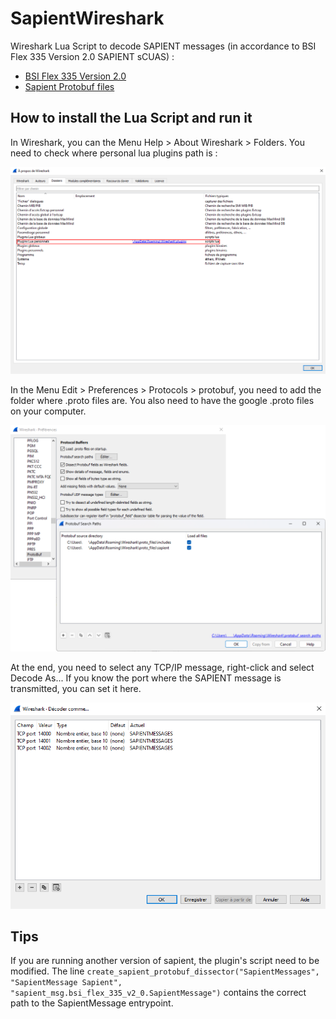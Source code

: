 # SapientWireshark
Wireshark Lua Script to decode SAPIENT messages (in accordance to BSI Flex 335 Version 2.0 SAPIENT sCUAS) :
- [BSI Flex 335 Version 2.0](https://www.bsigroup.com/en-GB/insights-and-media/insights/brochures/bsi-flex-335-interface-of-the-sapient-sensor-management-specification/)
- [Sapient Protobuf files](https://github.com/dstl/SAPIENT-Proto-Files)

## How to install the Lua Script and run it
In Wireshark, you can the Menu Help > About Wireshark > Folders. You need to check where personal lua plugins path is :

![](Images/LuaScriptPath.png)

In the Menu Edit > Preferences > Protocols > protobuf, you need to add the folder where .proto files are. You also need to have the google .proto files on your computer.

![](Images/ProtobufFilesPath.png)

At the end, you need to select any TCP/IP message, right-click and select Decode As... If you know the port where the SAPIENT message is transmitted, you can set it here.

![](Images/DecodeAs.png)

## Tips
If you are running another version of sapient, the plugin's script need to be modified. The line `create_sapient_protobuf_dissector("SapientMessages", "SapientMessage Sapient", "sapient_msg.bsi_flex_335_v2_0.SapientMessage")` contains the correct path to the SapientMessage entrypoint.
